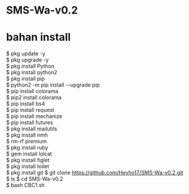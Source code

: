 # SMS-Wa-v0.2

# bahan install

$ pkg update -y                                      
$ pkg upgrade -y                                          
$ pkg install Python                                      
$ pkg install python2                                 
$ pkg install pip                                     
$ python2 -m pip install --upgrade pip                          
$ pip install colorama                                       
$ pip2 install colorama                                    
$ pip install bs4                                               
$ pip install request                                     
$ pip install mechanize                                        
$ pip install futures                                            
$ pkg install mailutils                                        
$ pkg install nmh                                           
$ rm-rf premium                                              
$ pkg install ruby                                          
$ gem install lolcat                                          
$ pkg install figlet                                            
$ pkg install toilet                                             
$ pkg install git
$ git clone https://github.com/Heyho17/SMS-Wa-v0.2.git                                                          
$ ls
$ cd SMS-Wa-v0.2                                                                   
$ bash CBC1.sh                                                                           
